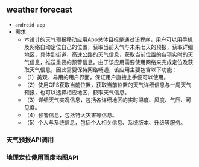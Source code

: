 ## weather forecast
 * `android app`
 * 需求
    * 本设计的天气预报移动应用App总体目标是通过该程序，用户可以用手机及网络自动定位自己的位置，获取当前天气与未来七天的预报，获取详细地区，具体到街道、高速公路的天气信息，获取当前位置的各项实时的天气信息，推送重要的预警信息。由于该应用需要使用网络来完成定位及获取天气信息，因此需要保持网络畅通，该应用主要包含以下功能：
    * （1）美观、易用的用户界面，保证用户直接上手便可以使用。
    * （2）使用GPS获取当前位置，获取当前位置的天气详细信息与一周天气预报，也可以选择相应地区，获取天气信息。
    * （3）详细天气实况信息，包括各详细地区的实时温度、风度、气压、可见度。
    * （4）预警信息，包括特大灾害等信息。
    * （5）个人与系统信息，包括个人相关信息、系统版本、升级等服务。

### 天气预报API调用 



### 地理定位使用百度地图API




